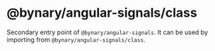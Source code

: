 # @bynary/angular-signals/class

Secondary entry point of `@bynary/angular-signals`. It can be used by importing from `@bynary/angular-signals/class`.
